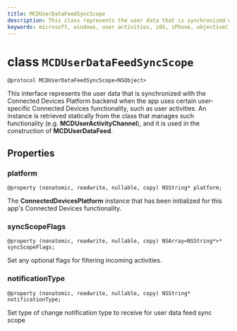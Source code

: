 ```yaml
---
title: MCDUserDataFeedSyncScope
description: This class represents the user data that is synchronized with the Connected Devices Platform backend when the app uses certain user-specific Connected Devices functionality.
keywords: microsoft, windows, user activities, iOS, iPhone, objectiveC, connected devices, Project Rome 
---
```


# class `MCDUserDataFeedSyncScope`

```
@protocol MCDUserDataFeedSyncScope<NSObject>
```
 This interface represents the user data that is synchronized with the Connected Devices Platform
 backend when the app uses certain user-specific Connected Devices functionality, such as user
 activities. An instance is retrieved statically from the class that manages such functionality
 (e.g. **MCDUserActivityChannel**), and it is used in the construction of **MCDUserDataFeed**.

## Properties

### platform
`@property (nonatomic, readwrite, nullable, copy) NSString* platform;`

The **ConnectedDevicesPlatform** instance that has been initialized for this app's Connected Devices functionality.

### syncScopeFlags
`@property (nonatomic, readwrite, nullable, copy) NSArray<NSString*>* syncScopeFlags;`

Set any optional flags for filtering incoming activities.

### notificationType
`@property (nonatomic, readwrite, nullable, copy) NSString* notificationType;`

Set type of change notification type to receive for user data feed sync scope

```